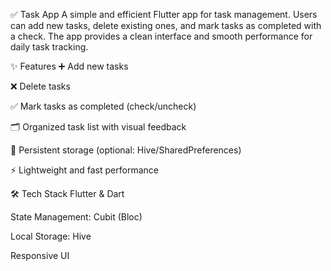 
✅ Task App
A simple and efficient Flutter app for task management. Users can add new tasks, delete existing ones, and mark tasks as completed with a check. The app provides a clean interface and smooth performance for daily task tracking.

✨ Features
➕ Add new tasks

❌ Delete tasks

✅ Mark tasks as completed (check/uncheck)

🗂️ Organized task list with visual feedback

💾 Persistent storage (optional: Hive/SharedPreferences)

⚡ Lightweight and fast performance

🛠️ Tech Stack
Flutter & Dart

State Management: Cubit (Bloc)

Local Storage: Hive 

Responsive UI
